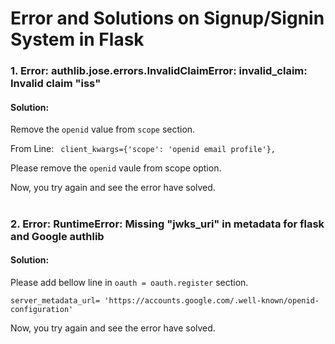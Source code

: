 # Error and Solutions on Signup/Signin System in Flask

### 1. Error: authlib.jose.errors.InvalidClaimError: invalid_claim: Invalid claim "iss"
#### Solution:
Remove the `openid` value from `scope` section.

From Line: ` client_kwargs={'scope': 'openid email profile'},`

Please remove the `openid` vaule from scope option.

Now, you try again and see the error have solved.

#
### 2. Error: RuntimeError: Missing "jwks_uri" in metadata for flask and Google authlib
#### Solution:
Please add bellow line in `oauth = oauth.register` section.
~~~
server_metadata_url= 'https://accounts.google.com/.well-known/openid-configuration'
~~~
Now, you try again and see the error have solved.

#
